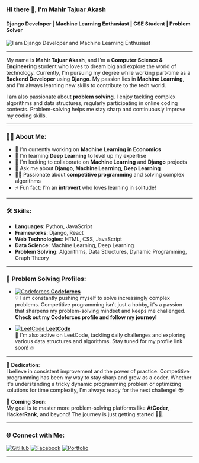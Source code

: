 ### Hi there 👋, I'm Mahir Tajuar Akash
#### Django Developer | Machine Learning Enthusiast | CSE Student | Problem Solver

![I am Django Developer and Machine Learning Enthusiast](https://media.licdn.com/dms/image/v2/D4D16AQEQQ-dTwP6-QQ/profile-displaybackgroundimage-shrink_350_1400/profile-displaybackgroundimage-shrink_350_1400/0/1715582747156?e=1732147200&v=beta&t=2QjlQLEetx54DJSA3xbipg-xC1TFMV1PbVFOe31kyDg)

---

My name is **Mahir Tajuar Akash**, and I’m a **Computer Science & Engineering** student who loves to dream big and explore the world of technology. Currently, I’m pursuing my degree while working part-time as a **Backend Developer** using **Django**. My passion lies in **Machine Learning**, and I'm always learning new skills to contribute to the tech world.

I am also passionate about **problem solving**. I enjoy tackling complex algorithms and data structures, regularly participating in online coding contests. Problem-solving helps me stay sharp and continuously improve my coding skills.

---

### 👨‍💻 **About Me**:
- 🔭 I’m currently working on **Machine Learning in Economics**
- 🌱 I’m learning **Deep Learning** to level up my expertise
- 👯 I’m looking to collaborate on **Machine Learning** and **Django** projects
- 💬 Ask me about **Django, Machine Learning, Deep Learning**
- 👨‍🏫 Passionate about **competitive programming** and solving complex algorithms
- ⚡ Fun fact: I’m an **introvert** who loves learning in solitude!

---

### 🛠 **Skills**:
- **Languages**: Python, JavaScript
- **Frameworks**: Django, React
- **Web Technologies**: HTML, CSS, JavaScript
- **Data Science**: Machine Learning, Deep Learning
- **Problem Solving**: Algorithms, Data Structures, Dynamic Programming, Graph Theory

---

### 🚀 **Problem Solving Profiles**:
- <a href="https://codeforces.com/profile/tajuar.akash.pi" target="_blank">![Codeforces](https://img.shields.io/badge/Codeforces-%234566B5.svg?style=for-the-badge&logo=codeforces&logoColor=white) **Codeforces**</a>  
  💡 I am constantly pushing myself to solve increasingly complex problems. Competitive programming isn't just a hobby, it's a passion that sharpens my problem-solving mindset and keeps me challenged. **Check out my Codeforces profile and follow my journey!**

- <a href="#" target="_blank">![LeetCode](https://img.shields.io/badge/LeetCode-%23FFA116.svg?style=for-the-badge&logo=leetcode&logoColor=black) **LeetCode**</a>  
  💪 I'm also active on LeetCode, tackling daily challenges and exploring various data structures and algorithms. Stay tuned for my profile link soon! 🔥
  
---

🎯 **Dedication**:  
I believe in consistent improvement and the power of practice. Competitive programming has been my way to stay sharp and grow as a coder. Whether it's understanding a tricky dynamic programming problem or optimizing solutions for time complexity, I'm always ready for the next challenge! 😎

🔗 **Coming Soon**:  
My goal is to master more problem-solving platforms like **AtCoder**, **HackerRank**, and beyond! The journey is just getting started 🚀✨.

---

### 🌐 **Connect with Me**:
<a href="https://github.com/tajuar-akash-hub" target="_blank">![GitHub](https://img.shields.io/badge/GitHub-%2312100E.svg?style=for-the-badge&logo=github&logoColor=white)</a>
<a href="https://www.facebook.com/tajuar.akash.programmer/" target="_blank">![Facebook](https://img.shields.io/badge/Facebook-%231877F2.svg?style=for-the-badge&logo=facebook&logoColor=white)</a>
<a href="https://tajuar-akash-hub.github.io/My_portfolio/" target="_blank">![Portfolio](https://img.shields.io/badge/Portfolio-%23ff69b4.svg?style=for-the-badge&logo=icloud&logoColor=white)</a>

---

<!-- 
### 📊 **GitHub Stats**:
<a href="https://github.com/tajuar-akash-hub" target="_blank">![GitHub Streak](https://github-readme-streak-stats.herokuapp.com?user=tajuar-akash-hub&theme=highcontrast)</a>

<a href="https://github.com/anuraghazra/github-readme-stats" target="_blank">![Top Languages](https://github-readme-stats.vercel.app/api/top-langs/?username=tajuar-akash-hub&layout=compact&theme=highcontrast)</a>

<a href="https://github.com/anuraghazra/github-readme-stats" target="_blank">![GitHub Stats](https://github-readme-stats.vercel.app/api?username=tajuar-akash-hub&show_icons=true&theme=highcontrast)</a>


---

### 🏆 **GitHub Trophies**:
<a href="https://github.com/ryo-ma/github-profile-trophy" target="_blank">![trophy](https://github-profile-trophy.vercel.app/?username=tajuar-akash-hub&theme=darkhub)</a>

---

### 📈 **Contributions**:
<a href="https://metrics.lecoq.io/tajuar-akash-hub?template=classic&isocalendar=1&languages=1&achievements=1&base=header%3A0%2C%20isocalendar%3A0%2C%20languages%3A0%2C%20achievements%3A0%2C%20activity%3A0%2C%20lines%3A0%2C%20projects%3A0%2C%20repositories%3A0%2C%20stars%3A0%2C%20commits%3A0%2C%20forks%3A0%2C%20prs%3A0%2C%20issues%3A0&isocalendar.duration=full-year" target="_blank">![GitHub Contributions](https://metrics.lecoq.io/tajuar-akash-hub?template=classic&isocalendar=1&languages=1&achievements=1&base=header%3A0%2C%20isocalendar%3A0%2C%20languages%3A0%2C%20achievements%3A0%2C%20activity%3A0%2C%20lines%3A0%2C%20projects%
